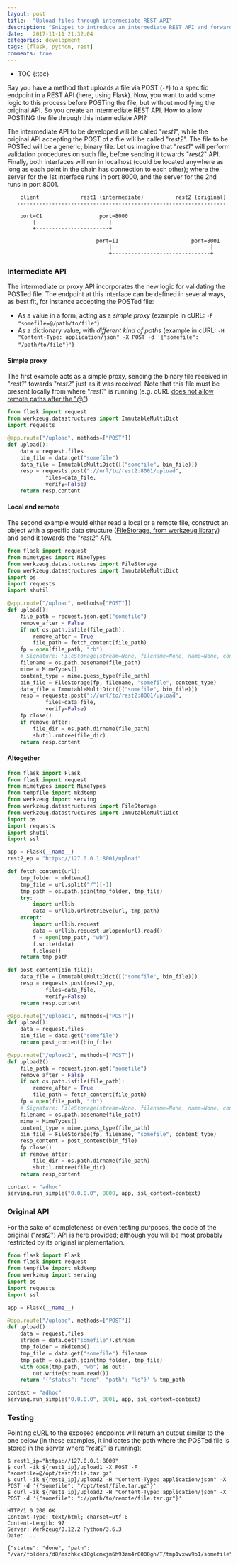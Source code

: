 ```yaml
---
layout: post
title:  "Upload files through intermediate REST API"
description: "Snippet to introduce an intermediate REST API and forward files to another REST API"
date:   2017-11-11 21:32:04
categories: development
tags: [flask, python, rest]
comments: true
---
```


* TOC
{:toc}

Say you have a method that uploads a file via POST (`-F`) to a specific endpoint in a REST API (here, using Flask). Now, you want to add some logic to this process before POSTing the file, but without modifying the original API. So you create an intermediate REST API. How to allow POSTING the file through this intermediate API?

<!--more-->

The intermediate API to be developed will be called "*rest1*", while the original API accepting the POST of a file will be called "*rest2*".
The file to be POSTed will be a generic, binary file. Let us imagine that "*rest1*" will perform validation procedures on such file, before sending it towards "*rest2*" API.
Finally, both interfaces will run in localhost (could be located anywhere as long as each point in the chain has connection to each other); where the server for the 1st interface runs in port 8000, and the server for the 2nd runs in port 8001.

```
    client             rest1 (intermediate)          rest2 (original)
   ------------------------------------------------------------------

    port=C1                  port=8000
        |                       |
        +-----------------------+

                            port=I1                       port=8001
                                |                               |
                                +-------------------------------+
```

### Intermediate API

The intermediate or proxy API incorporates the new logic for validating the POSTed file. The endpoint at this interface can be defined in several ways, as best fit, for instance accepting the POSTed file:

* As a value in a form, acting as a *simple proxy* (example in cURL: `-F "somefile=@/path/to/file"`)
* As a dictionary value, with *different kind of paths* (example in cURL: `-H "Content-Type: application/json" -X POST -d '{"somefile": "/path/to/file"}'`)


#### Simple proxy

The first example acts as a simple proxy, sending the binary file received in "*rest1*" towards "*rest2*" just as it was received. Note that this file must be present locally from where "*rest1*" is running (e.g. cURL [does not allow remote paths after the "@"](https://stackoverflow.com/questions/22736756/how-can-i-use-curls-syntax-with-a-remote-url)).

```python
from flask import request
from werkzeug.datastructures import ImmutableMultiDict
import requests

@app.route("/upload", methods=["POST"])
def upload():
    data = request.files
    bin_file = data.get("somefile")
    data_file = ImmutableMultiDict([("somefile", bin_file)])
    resp = requests.post("://url/to/rest2:8001/upload",
            files=data_file,
            verify=False)
    return resp.content
```

#### Local and remote

The second example would either read a local or a remote file, construct an object with a specific data structure ([FileStorage, from werkzeug library](http://werkzeug.pocoo.org/docs/0.12/datastructures/#werkzeug.datastructures.FileStorage)) and send it towards the "*rest2*" API.

```python
from flask import request
from mimetypes import MimeTypes
from werkzeug.datastructures import FileStorage
from werkzeug.datastructures import ImmutableMultiDict
import os
import requests
import shutil

@app.route("/upload", methods=["POST"])
def upload():
    file_path = request.json.get("somefile")
    remove_after = False
    if not os.path.isfile(file_path):
        remove_after = True
        file_path = fetch_content(file_path)
    fp = open(file_path, "rb")
    # Signature: FileStorage(stream=None, filename=None, name=None, content_type=None, content_length=None, headers=None)
    filename = os.path.basename(file_path)
    mime = MimeTypes()
    content_type = mime.guess_type(file_path)
    bin_file = FileStorage(fp, filename, "somefile", content_type)
    data_file = ImmutableMultiDict([("somefile", bin_file)])
    resp = requests.post("://url/to/rest2:8001/upload",
            files=data_file,
            verify=False)
    fp.close()
    if remove_after:
        file_dir = os.path.dirname(file_path)
        shutil.rmtree(file_dir)
    return resp.content
```

#### Altogether

```python
from flask import Flask
from flask import request
from mimetypes import MimeTypes
from tempfile import mkdtemp
from werkzeug import serving
from werkzeug.datastructures import FileStorage
from werkzeug.datastructures import ImmutableMultiDict
import os
import requests
import shutil
import ssl

app = Flask(__name__)
rest2_ep = "https://127.0.0.1:8001/upload"

def fetch_content(url):
    tmp_folder = mkdtemp()
    tmp_file = url.split("/")[-1]
    tmp_path = os.path.join(tmp_folder, tmp_file)
    try:
        import urllib
        data = urllib.urlretrieve(url, tmp_path)
    except:
        import urllib.request
        data = urllib.request.urlopen(url).read()
        f = open(tmp_path, "wb")
        f.write(data)
        f.close()
    return tmp_path

def post_content(bin_file):
    data_file = ImmutableMultiDict([("somefile", bin_file)])
    resp = requests.post(rest2_ep,
            files=data_file,
            verify=False)
    return resp.content

@app.route("/upload1", methods=["POST"])
def upload():
    data = request.files
    bin_file = data.get("somefile")
    return post_content(bin_file)

@app.route("/upload2", methods=["POST"])
def upload2():
    file_path = request.json.get("somefile")
    remove_after = False
    if not os.path.isfile(file_path):
        remove_after = True
        file_path = fetch_content(file_path)
    fp = open(file_path, "rb")
    # Signature: FileStorage(stream=None, filename=None, name=None, content_type=None, content_length=None, headers=None)
    filename = os.path.basename(file_path)
    mime = MimeTypes()
    content_type = mime.guess_type(file_path)
    bin_file = FileStorage(fp, filename, "somefile", content_type)
    resp_content = post_content(bin_file)
    fp.close()
    if remove_after:
        file_dir = os.path.dirname(file_path)
        shutil.rmtree(file_dir)
    return resp_content

context = "adhoc"
serving.run_simple("0.0.0.0", 8000, app, ssl_context=context)
```

### Original API

For the sake of completeness or even testing purposes, the code of the original ("*rest2*") API is here provided; although you will be most probably restricted by its original implementation.

```python
from flask import Flask
from flask import request
from tempfile import mkdtemp
from werkzeug import serving
import os
import requests
import ssl

app = Flask(__name__)

@app.route("/upload", methods=["POST"])
def upload():
    data = request.files
    stream = data.get("somefile").stream
    tmp_folder = mkdtemp()
    tmp_file = data.get("somefile").filename
    tmp_path = os.path.join(tmp_folder, tmp_file)
    with open(tmp_path, "wb") as out:
        out.write(stream.read())
    return '{"status": "done", "path": "%s"}' % tmp_path

context = "adhoc"
serving.run_simple("0.0.0.0", 8001, app, ssl_context=context)
```

### Testing

Pointing [cURL](https://ec.haxx.se/cmdline-options.html) to the exposed endpoints will return an output similar to the one below (in these examples, it indicates the path where the POSTed file is stored in the server where "*rest2*" is running):

```console
$ rest1_ip="https://127.0.0.1:8000"
$ curl -ik ${rest1_ip}/upload1 -X POST -F "somefile=@/opt/test/file.tar.gz"
$ curl -ik ${rest1_ip}/upload2 -H "Content-Type: application/json" -X POST -d '{"somefile": "/opt/test/file.tar.gz"}'
$ curl -ik ${rest1_ip}/upload2 -H "Content-Type: application/json" -X POST -d '{"somefile": "://path/to/remote/file.tar.gz"}'

HTTP/1.0 200 OK
Content-Type: text/html; charset=utf-8
Content-Length: 97
Server: Werkzeug/0.12.2 Python/3.6.3
Date: ...

{"status": "done", "path": "/var/folders/d8/mszhkck10glcmxjm6h93zm4r0000gn/T/tmp1vxwv9b1/somefile"}
```